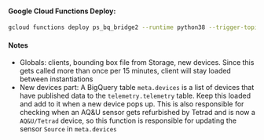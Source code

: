 #### Google Cloud Functions Deploy:
```bash
gcloud functions deploy ps_bq_bridge2 --runtime python38 --trigger-topic telemetry --entry-point=main --env-vars-file .env.yaml
```

#### Notes
* Globals: clients, bounding box file from Storage, new devices. Since this gets called more than once per 15 minutes, client will stay loaded between instantiations
* New devices part: A BigQuery table `meta.devices` is a list of devices that have published data to the `telemetry.telemetry` table. Keep this loaded and add to it when a new device pops up. This is also responsible for checking when an AQ&U sensor gets refurbished by Tetrad and is now a `AQ&U/Tetrad` device, so this function is responsible for updating the sensor `Source` in `meta.devices`